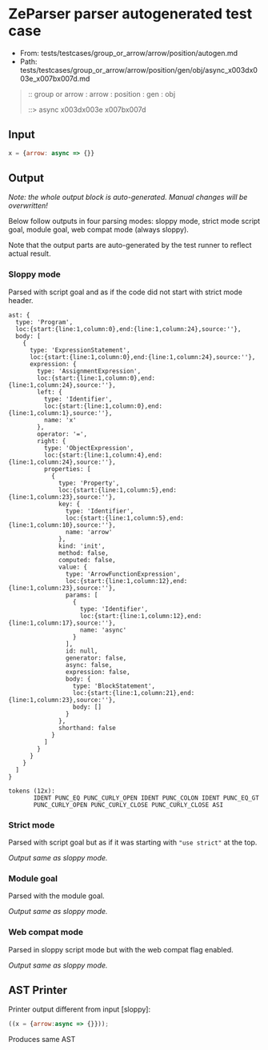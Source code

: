 # ZeParser parser autogenerated test case

- From: tests/testcases/group_or_arrow/arrow/position/autogen.md
- Path: tests/testcases/group_or_arrow/arrow/position/gen/obj/async_x003dx003e_x007bx007d.md

> :: group or arrow : arrow : position : gen : obj
>
> ::> async x003dx003e x007bx007d

## Input


`````js
x = {arrow: async => {}}
`````

## Output

_Note: the whole output block is auto-generated. Manual changes will be overwritten!_

Below follow outputs in four parsing modes: sloppy mode, strict mode script goal, module goal, web compat mode (always sloppy).

Note that the output parts are auto-generated by the test runner to reflect actual result.

### Sloppy mode

Parsed with script goal and as if the code did not start with strict mode header.

`````
ast: {
  type: 'Program',
  loc:{start:{line:1,column:0},end:{line:1,column:24},source:''},
  body: [
    {
      type: 'ExpressionStatement',
      loc:{start:{line:1,column:0},end:{line:1,column:24},source:''},
      expression: {
        type: 'AssignmentExpression',
        loc:{start:{line:1,column:0},end:{line:1,column:24},source:''},
        left: {
          type: 'Identifier',
          loc:{start:{line:1,column:0},end:{line:1,column:1},source:''},
          name: 'x'
        },
        operator: '=',
        right: {
          type: 'ObjectExpression',
          loc:{start:{line:1,column:4},end:{line:1,column:24},source:''},
          properties: [
            {
              type: 'Property',
              loc:{start:{line:1,column:5},end:{line:1,column:23},source:''},
              key: {
                type: 'Identifier',
                loc:{start:{line:1,column:5},end:{line:1,column:10},source:''},
                name: 'arrow'
              },
              kind: 'init',
              method: false,
              computed: false,
              value: {
                type: 'ArrowFunctionExpression',
                loc:{start:{line:1,column:12},end:{line:1,column:23},source:''},
                params: [
                  {
                    type: 'Identifier',
                    loc:{start:{line:1,column:12},end:{line:1,column:17},source:''},
                    name: 'async'
                  }
                ],
                id: null,
                generator: false,
                async: false,
                expression: false,
                body: {
                  type: 'BlockStatement',
                  loc:{start:{line:1,column:21},end:{line:1,column:23},source:''},
                  body: []
                }
              },
              shorthand: false
            }
          ]
        }
      }
    }
  ]
}

tokens (12x):
       IDENT PUNC_EQ PUNC_CURLY_OPEN IDENT PUNC_COLON IDENT PUNC_EQ_GT
       PUNC_CURLY_OPEN PUNC_CURLY_CLOSE PUNC_CURLY_CLOSE ASI
`````

### Strict mode

Parsed with script goal but as if it was starting with `"use strict"` at the top.

_Output same as sloppy mode._

### Module goal

Parsed with the module goal.

_Output same as sloppy mode._

### Web compat mode

Parsed in sloppy script mode but with the web compat flag enabled.

_Output same as sloppy mode._

## AST Printer

Printer output different from input [sloppy]:

````js
((x = {arrow:async => {}}));
````

Produces same AST
